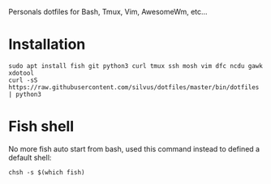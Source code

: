 Personals dotfiles for Bash, Tmux, Vim, AwesomeWm, etc...

# Installation

```shell
sudo apt install fish git python3 curl tmux ssh mosh vim dfc ncdu gawk xdotool
curl -sS https://raw.githubusercontent.com/silvus/dotfiles/master/bin/dotfiles | python3
```

# Fish shell

No more fish auto start from bash, used this command instead to defined a default shell:
```shell
chsh -s $(which fish)
```
